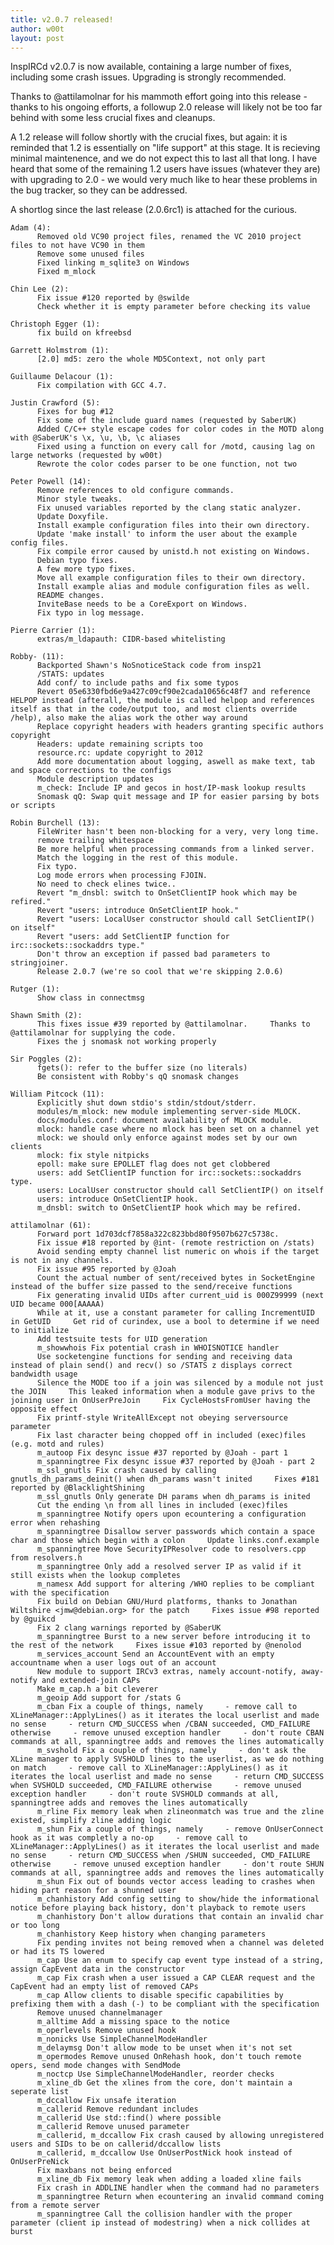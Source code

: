 ```yaml
---
title: v2.0.7 released!
author: w00t
layout: post
---
```


InspIRCd v2.0.7 is now available, containing a large number of fixes, including
some crash issues. Upgrading is strongly recommended.

Thanks to @attilamolnar for his mammoth effort going into this release - thanks
to his ongoing efforts, a followup 2.0 release will likely not be too far behind
with some less crucial fixes and cleanups.

A 1.2 release will follow shortly with the crucial fixes, but again: it is
reminded that 1.2 is essentially on "life support" at this stage. It is
recieving minimal maintenence, and we do not expect this to last all that long.
I have heard that some of the remaining 1.2 users have issues (whatever they
are) with upgrading to 2.0 - we would very much like to hear these problems
in the bug tracker, so they can be addressed.

A shortlog since the last release (2.0.6rc1) is attached for the curious.

    Adam (4):
          Removed old VC90 project files, renamed the VC 2010 project files to not have VC90 in them
          Remove some unused files
          Fixed linking m_sqlite3 on Windows
          Fixed m_mlock

    Chin Lee (2):
          Fix issue #120 reported by @swilde
          Check whether it is empty parameter before checking its value

    Christoph Egger (1):
          fix build on kfreebsd

    Garrett Holmstrom (1):
          [2.0] md5: zero the whole MD5Context, not only part

    Guillaume Delacour (1):
          Fix compilation with GCC 4.7.

    Justin Crawford (5):
          Fixes for bug #12
          Fix some of the include guard names (requested by SaberUK)
          Added C/C++ style escape codes for color codes in the MOTD along with @SaberUK's \x, \u, \b, \c aliases
          Fixed using a function on every call for /motd, causing lag on large networks (requested by w00t)
          Rewrote the color codes parser to be one function, not two

    Peter Powell (14):
          Remove references to old configure commands.
          Minor style tweaks.
          Fix unused variables reported by the clang static analyzer.
          Update Doxyfile.
          Install example configuration files into their own directory.
          Update 'make install' to inform the user about the example config files.
          Fix compile error caused by unistd.h not existing on Windows.
          Debian typo fixes.
          A few more typo fixes.
          Move all example configuration files to their own directory.
          Install example alias and module configuration files as well.
          README changes.
          InviteBase needs to be a CoreExport on Windows.
          Fix typo in log message.

    Pierre Carrier (1):
          extras/m_ldapauth: CIDR-based whitelisting

    Robby- (11):
          Backported Shawn's NoSnoticeStack code from insp21
          /STATS: updates
          Add conf/ to include paths and fix some typos
          Revert 05e6330fbd6e9a427c09cf90e2cada10656c48f7 and reference HELPOP instead (afterall, the module is called helpop and references itself as that in the code/output too, and most clients override /help), also make the alias work the other way around
          Replace copyright headers with headers granting specific authors copyright
          Headers: update remaining scripts too
          resource.rc: update copyright to 2012
          Add more documentation about logging, aswell as make text, tab and space corrections to the configs
          Module description updates
          m_check: Include IP and gecos in host/IP-mask lookup results
          Snomask qQ: Swap quit message and IP for easier parsing by bots or scripts

    Robin Burchell (13):
          FileWriter hasn't been non-blocking for a very, very long time.
          remove trailing whitespace
          Be more helpful when processing commands from a linked server.
          Match the logging in the rest of this module.
          Fix typo.
          Log mode errors when processing FJOIN.
          No need to check elines twice..
          Revert "m_dnsbl: switch to OnSetClientIP hook which may be refired."
          Revert "users: introduce OnSetClientIP hook."
          Revert "users: LocalUser constructor should call SetClientIP() on itself"
          Revert "users: add SetClientIP function for irc::sockets::sockaddrs type."
          Don't throw an exception if passed bad parameters to stringjoiner.
          Release 2.0.7 (we're so cool that we're skipping 2.0.6)

    Rutger (1):
          Show class in connectmsg

    Shawn Smith (2):
          This fixes issue #39 reported by @attilamolnar.     Thanks to @attilamolnar for supplying the code.
          Fixes the j snomask not working properly

    Sir Poggles (2):
          fgets(): refer to the buffer size (no literals)
          Be consistent with Robby's qQ snomask changes

    William Pitcock (11):
          Explicitly shut down stdio's stdin/stdout/stderr.
          modules/m_mlock: new module implementing server-side MLOCK.
          docs/modules.conf: document availability of MLOCK module.
          mlock: handle case where no mlock has been set on a channel yet
          mlock: we should only enforce against modes set by our own clients
          mlock: fix style nitpicks
          epoll: make sure EPOLLET flag does not get clobbered
          users: add SetClientIP function for irc::sockets::sockaddrs type.
          users: LocalUser constructor should call SetClientIP() on itself
          users: introduce OnSetClientIP hook.
          m_dnsbl: switch to OnSetClientIP hook which may be refired.

    attilamolnar (61):
          Forward port 1d703dcf7858a322c823bbd80f9507b627c5738c.
          Fix issue #18 reported by @int- (remote restriction on /stats)
          Avoid sending empty channel list numeric on whois if the target is not in any channels.
          Fix issue #95 reported by @Joah
          Count the actual number of sent/received bytes in SocketEngine instead of the buffer size passed to the send/receive functions
          Fix generating invalid UIDs after current_uid is 000Z99999 (next UID became 000[AAAAA)
          While at it, use a constant parameter for calling IncrementUID in GetUID     Get rid of curindex, use a bool to determine if we need to initialize
          Add testsuite tests for UID generation
          m_showwhois Fix potential crash in WHOISNOTICE handler
          Use socketengine functions for sending and receiving data instead of plain send() and recv() so /STATS z displays correct bandwidth usage
          Silence the MODE too if a join was silenced by a module not just the JOIN     This leaked information when a module gave privs to the joining user in OnUserPreJoin     Fix CycleHostsFromUser having the opposite effect
          Fix printf-style WriteAllExcept not obeying serversource parameter
          Fix last character being chopped off in included (exec)files (e.g. motd and rules)
          m_autoop Fix desync issue #37 reported by @Joah - part 1
          m_spanningtree Fix desync issue #37 reported by @Joah - part 2
          m_ssl_gnutls Fix crash caused by calling gnutls_dh_params_deinit() when dh_params wasn't inited     Fixes #181 reported by @BlacklightShining
          m_ssl_gnutls Only generate DH params when dh_params is inited
          Cut the ending \n from all lines in included (exec)files
          m_spanningtree Notify opers upon ecountering a configuration error when rehashing
          m_spanningtree Disallow server passwords which contain a space char and those which begin with a colon     Update links.conf.example
          m_spanningtree Move SecurityIPResolver code to resolvers.cpp from resolvers.h
          m_spanningtree Only add a resolved server IP as valid if it still exists when the lookup completes
          m_namesx Add support for altering /WHO replies to be compliant with the specification
          Fix build on Debian GNU/Hurd platforms, thanks to Jonathan Wiltshire <jmw@debian.org> for the patch     Fixes issue #98 reported by @guikcd
          Fix 2 clang warnings reported by @SaberUK
          m_spanningtree Burst to a new server before introducing it to the rest of the network     Fixes issue #103 reported by @nenolod
          m_services_account Send an AccountEvent with an empty accountname when a user logs out of an account
          New module to support IRCv3 extras, namely account-notify, away-notify and extended-join CAPs
          Make m_cap.h a bit cleverer
          m_geoip Add support for /stats G
          m_cban Fix a couple of things, namely     - remove call to XLineManager::ApplyLines() as it iterates the local userlist and made no sense     - return CMD_SUCCESS when /CBAN succeeded, CMD_FAILURE otherwise     - remove unused exception handler     - don't route CBAN commands at all, spanningtree adds and removes the lines automatically
          m_svshold Fix a couple of things, namely     - don't ask the XLine manager to apply SVSHOLD lines to the userlist, as we do nothing on match     - remove call to XLineManager::ApplyLines() as it iterates the local userlist and made no sense     - return CMD_SUCCESS when SVSHOLD succeeded, CMD_FAILURE otherwise     - remove unused exception handler     - don't route SVSHOLD commands at all, spanningtree adds and removes the lines automatically
          m_rline Fix memory leak when zlineonmatch was true and the zline existed, simplify zline adding logic
          m_shun Fix a couple of things, namely     - remove OnUserConnect hook as it was completly a no-op     - remove call to XLineManager::ApplyLines() as it iterates the local userlist and made no sense     - return CMD_SUCCESS when /SHUN succeeded, CMD_FAILURE otherwise     - remove unused exception handler     - don't route SHUN commands at all, spanningtree adds and removes the lines automatically
          m_shun Fix out of bounds vector access leading to crashes when hiding part reason for a shunned user
          m_chanhistory Add config setting to show/hide the informational notice before playing back history, don't playback to remote users
          m_chanhistory Don't allow durations that contain an invalid char or too long
          m_chanhistory Keep history when changing parameters
          Fix pending invites not being removed when a channel was deleted or had its TS lowered
          m_cap Use an enum to specify cap event type instead of a string, assign CapEvent data in the constructor
          m_cap Fix crash when a user issued a CAP CLEAR request and the CapEvent had an empty list of removed CAPs
          m_cap Allow clients to disable specific capabilities by prefixing them with a dash (-) to be compliant with the specification
          Remove unused channelmanager
          m_alltime Add a missing space to the notice
          m_operlevels Remove unused hook
          m_nonicks Use SimpleChannelModeHandler
          m_delaymsg Don't allow mode to be unset when it's not set
          m_opermodes Remove unused OnRehash hook, don't touch remote opers, send mode changes with SendMode
          m_noctcp Use SimpleChannelModeHandler, reorder checks
          m_xline_db Get the xlines from the core, don't maintain a seperate list
          m_dccallow Fix unsafe iteration
          m_callerid Remove redundant includes
          m_callerid Use std::find() where possible
          m_callerid Remove unused parameter
          m_callerid, m_dccallow Fix crash caused by allowing unregistered users and SIDs to be on callerid/dccallow lists
          m_callerid, m_dccallow Use OnUserPostNick hook instead of OnUserPreNick
          Fix maxbans not being enforced
          m_xline_db Fix memory leak when adding a loaded xline fails
          Fix crash in ADDLINE handler when the command had no parameters
          m_spanningtree Return when ecountering an invalid command coming from a remote server
          m_spanningtree Call the collision handler with the proper parameter (client ip instead of modestring) when a nick collides at burst
